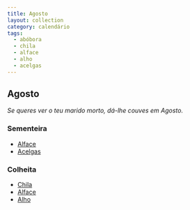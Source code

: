 ```yaml
---
title: Agosto
layout: collection
category: calendário
tags:
  - abóbora
  - chila
  - alface
  - alho
  - acelgas
---
```


## Agosto

_Se queres ver o teu marido morto, dá-lhe couves em Agosto._

### Sementeira

* [Alface][2]
* [Acelgas][4]

### Colheita

* [Chila][1]
* [Alface][2]
* [Alho][3]

[1]: /culturas/abobora/
[2]: /culturas/alface/
[3]: /culturas/alho/
[4]: /culturas/acelgas/
